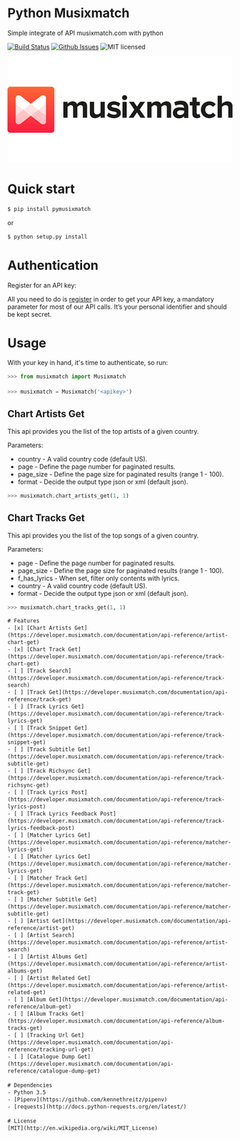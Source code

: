 # Python Musixmatch

Simple integrate of API musixmatch.com with python

[![Build Status](https://travis-ci.org/hudsonbrendon/python-musixmatch.svg?branch=master)](https://travis-ci.org/hudsonbrendon/python-musixmatch)
[![Github Issues](http://img.shields.io/github/issues/hudsonbrendon/python-musixmatch.svg?style=flat)](https://github.com/hudsonbrendon/python-musixmatch/issues?sort=updated&state=open)
![MIT licensed](https://img.shields.io/badge/license-MIT-blue.svg)

![Logo](logo.jpg)

# Quick start

```bash
$ pip install pymusixmatch
```
or

```bash
$ python setup.py install
```

# Authentication

Register for an API key:

All you need to do is [register](https://developer.musixmatch.com/signup) in order to get your API key, a mandatory parameter for most of our API calls. It’s your personal identifier and should be kept secret.

# Usage

With your key in hand, it's time to authenticate, so run:

```python
>>> from musixmatch import Musixmatch

>>> musixmatch = Musixmatch('<apikey>')
```

## Chart Artists Get

This api provides you the list of the top artists of a given country.

Parameters:

- country - A valid country code (default US).
- page - Define the page number for paginated results.
- page_size - Define the page size for paginated results (range 1 - 100).
- format - Decide the output type json or xml (default json).

```python
>>> musixmatch.chart_artists_get(1, 1)
```

## Chart Tracks Get

This api provides you the list of the top songs of a given country.

Parameters:

- page - Define the page number for paginated results.
- page_size - Define the page size for paginated results (range 1 - 100).
- f_has_lyrics - When set, filter only contents with lyrics.
- country - A valid country code (default US).
- format - Decide the output type json or xml (default json).

```python
>>> musixmatch.chart_tracks_get(1, 1)
```

```
# Features
- [x] [Chart Artists Get](https://developer.musixmatch.com/documentation/api-reference/artist-chart-get)
- [x] [Chart Track Get](https://developer.musixmatch.com/documentation/api-reference/track-chart-get)
- [ ] [Track Search](https://developer.musixmatch.com/documentation/api-reference/track-search)
- [ ] [Track Get](https://developer.musixmatch.com/documentation/api-reference/track-get)
- [ ] [Track Lyrics Get](https://developer.musixmatch.com/documentation/api-reference/track-lyrics-get)
- [ ] [Track Snippet Get](https://developer.musixmatch.com/documentation/api-reference/track-snippet-get)
- [ ] [Track Subtitle Get](https://developer.musixmatch.com/documentation/api-reference/track-subtitle-get)
- [ ] [Track Richsync Get](https://developer.musixmatch.com/documentation/api-reference/track-richsync-get)
- [ ] [Track Lyrics Post](https://developer.musixmatch.com/documentation/api-reference/track-lyrics-post)
- [ ] [Track Lyrics Feedback Post](https://developer.musixmatch.com/documentation/api-reference/track-lyrics-feedback-post)
- [ ] [Matcher Lyrics Get](https://developer.musixmatch.com/documentation/api-reference/matcher-lyrics-get)
- [ ] [Matcher Lyrics Get](https://developer.musixmatch.com/documentation/api-reference/matcher-lyrics-get)
- [ ] [Matcher Track Get](https://developer.musixmatch.com/documentation/api-reference/matcher-track-get)
- [ ] [Matcher Subtitle Get](https://developer.musixmatch.com/documentation/api-reference/matcher-subtitle-get)
- [ ] [Artist Get](https://developer.musixmatch.com/documentation/api-reference/artist-get)
- [ ] [Artist Search](https://developer.musixmatch.com/documentation/api-reference/artist-search)
- [ ] [Artist Albums Get](https://developer.musixmatch.com/documentation/api-reference/artist-albums-get)
- [ ] [Artist Related Get](https://developer.musixmatch.com/documentation/api-reference/artist-related-get)
- [ ] [Album Get](https://developer.musixmatch.com/documentation/api-reference/album-get)
- [ ] [Album Tracks Get](https://developer.musixmatch.com/documentation/api-reference/album-tracks-get)
- [ ] [Tracking Url Get](https://developer.musixmatch.com/documentation/api-reference/tracking-url-get)
- [ ] [Catalogue Dump Get](https://developer.musixmatch.com/documentation/api-reference/catalogue-dump-get)

# Dependencies
- Python 3.5
- [Pipenv](https://github.com/kennethreitz/pipenv)
- [requests](http://docs.python-requests.org/en/latest/)

# License
[MIT](http://en.wikipedia.org/wiki/MIT_License)

